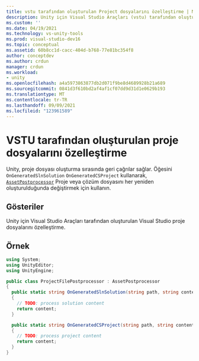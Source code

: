 ```yaml
---
title: vstu tarafından oluşturulan Project dosyalarını özelleştirme | Microsoft Docs
description: Unity için Visual Studio Araçları (vstu) tarafından oluşturulan proje dosyalarını özelleştirmeyi öğrenin. Bir C# kod örneğini inceleyin.
ms.custom: ''
ms.date: 04/19/2021
ms.technology: vs-unity-tools
ms.prod: visual-studio-dev16
ms.topic: conceptual
ms.assetid: 60b8cc1d-cacc-404d-b768-77e81bc354f8
author: conceptdev
ms.author: crdun
manager: crdun
ms.workload:
- unity
ms.openlocfilehash: a4a5973863877db2d071f9be8d4689928b21a689
ms.sourcegitcommit: 0841d3f610bd2af4af1cf07dd9d31d1e0629b193
ms.translationtype: MT
ms.contentlocale: tr-TR
ms.lasthandoff: 09/09/2021
ms.locfileid: "123961589"
---
```

# <a name="customize-project-files-created-by-vstu"></a>VSTU tarafından oluşturulan proje dosyalarını özelleştirme
Unity, proje dosyası oluşturma sırasında geri çağrılar sağlar. Öğesini `OnGeneratedSlnSolution` `OnGeneratedCSProject` kullanarak, [`AssetPostprocessor`](https://docs.unity3d.com/ScriptReference/AssetPostprocessor.html) Proje veya çözüm dosyasını her yeniden oluşturulduğunda değiştirmek için kullanın.

## <a name="demonstrates"></a>Gösteriler
Unity için Visual Studio Araçları tarafından oluşturulan Visual Studio proje dosyalarını özelleştirme.

## <a name="example"></a>Örnek

```csharp
using System;
using UnityEditor;
using UnityEngine;

public class ProjectFilePostprocessor : AssetPostprocessor
{
  public static string OnGeneratedSlnSolution(string path, string content)
  {
    // TODO: process solution content
    return content;
  }

  public static string OnGeneratedCSProject(string path, string content)
  {
    // TODO: process project content
    return content;
  }
}
```
